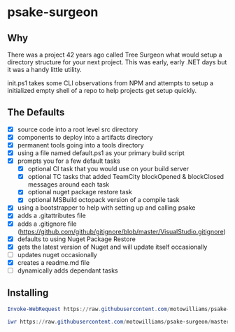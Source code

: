 # psake-surgeon

## Why

There was a project 42 years ago called Tree Surgeon what would setup a directory structure for your next project. This was early, early .NET days but it was a handy little utility.

init.ps1 takes some CLI observations from NPM and attempts to setup a initialized empty shell of a repo to help projects get setup quickly.

## The Defaults

- [x] source code into a root level src directory
- [x] components to deploy into a artifacts directory
- [x] permanent tools going into a tools directory
- [x] using a file named default.ps1 as your primary build script
- [x] prompts you for a few default tasks
  - [x] optional CI task that you would use on your build server
  - [x] optional TC tasks that added TeamCity blockOpened & blockClosed messages around each task
  - [x] optional nuget package restore task
  - [x] optional MSBuild octopack version of a compile task
- [x] using a bootstrapper to help with setting up and calling psake
- [x] adds a .gitattributes file
- [x] adds a .gitignore file (https://github.com/github/gitignore/blob/master/VisualStudio.gitignore)
- [x] defaults to using Nuget Package Restore
- [x] gets the latest version of Nuget and will update itself occasionally
- [ ] updates nuget occasionally
- [x] creates a readme.md file
- [ ] dynamically adds dependant tasks

## Installing

``` powershell
Invoke-WebRequest https://raw.githubusercontent.com/motowilliams/psake-surgeon/master/init.ps1 -UseBasicParsing | Invoke-Expression
```

``` powershell
iwr https://raw.githubusercontent.com/motowilliams/psake-surgeon/master/init.ps1 -UseBasicParsing | iex
```
